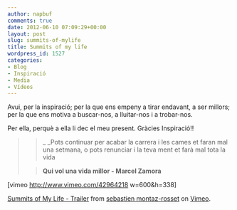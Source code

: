 ```yaml
---
author: napbuf
comments: true
date: 2012-06-10 07:09:29+00:00
layout: post
slug: summits-of-mylife
title: Summits of my life
wordpress_id: 1527
categories:
- Blog
- Inspiració
- Media
- Vídeos
---
```


Avui,
per la inspiració;
per la que ens empeny a tirar endavant, a ser millors;
per la que ens motiva a buscar-nos, a lluitar-nos i a trobar-nos.


Per ella, perquè a ella li dec el meu present.
Gràcies Inspiració!!


<blockquote>

> 
> _ _Pots continuar per acabar la carrera
i les cames et faran mal una setmana,
o pots renunciar
i la teva ment et farà mal tota la vida
> 
> 

> 
> **Qui vol una vida millor - Marcel Zamora**
> 
> 
</blockquote>




[vimeo http://www.vimeo.com/42964218 w=600&h=338]




[Summits of My Life - Trailer](http://vimeo.com/42964218) from [sebastien montaz-rosset](http://vimeo.com/chamonix) on [Vimeo](http://vimeo.com).
